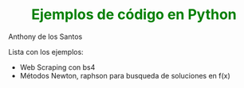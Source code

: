 
<h1 style=" color:green; text-align:center "> 
	Ejemplos de código en Python 
</h1>

Anthony de los Santos

<p> Lista con los ejemplos: </p>
<ul>
	<li> Web Scraping con bs4 </li>
	<li> Métodos Newton, raphson para busqueda de soluciones en f(x) </li>
</ul>
